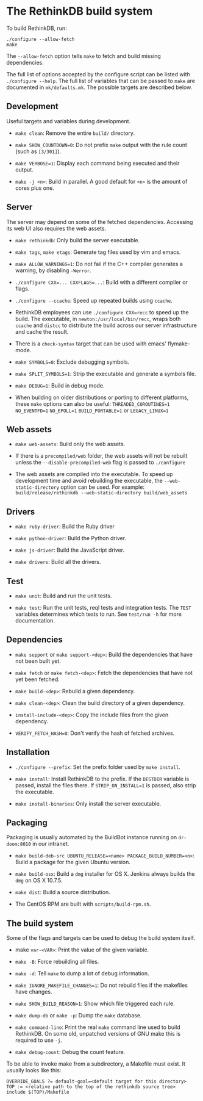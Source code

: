 The RethinkDB build system
==========================

To build RethinkDB, run:

```
./configure --allow-fetch
make
```

The `--allow-fetch` option tells `make` to fetch and build missing
dependencies.

The full list of options accepted by the configure script can be
listed with `./configure --help`. The full list of variables that can
be passed to `make` are documented in `mk/defaults.mk`. The possible
targets are described below.

Development
-----------

Useful targets and variables during development.

* `make clean`: Remove the entire `build/` directory.

* `make SHOW_COUNTDOWN=0`: Do not prefix `make` output with the rule
  count (such as `[3/301]`).

* `make VERBOSE=1`: Display each command being executed and their
  output.

* `make -j <n>`: Build in parallel. A good default for `<n>` is the
  amount of cores plus one.


Server
------

The server may depend on some of the fetched dependencies. Accessing
its web UI also requires the web assets.

* `make rethinkdb`: Only build the server executable.

* `make tags`, `make etags`: Generate tag files used by vim and emacs.

* `make ALLOW_WARNINGS=1`: Do not fail if the C++ compiler generates a
  warning, by disabling `-Werror`.

* `./configure CXX=... CXXFLAGS=...`: Build with a different compiler
  or flags.

* `./configure --ccache`: Speed up repeated builds using `ccache`.

* RethinkDB employees can use `./configure CXX=recc` to speed up the
  build. The executable, in `newton:/usr/local/bin/recc`, wraps both
  `ccache` and `distcc` to distribute the build across our server
  infrastructure and cache the result.

* There is a `check-syntax` target that can be used with emacs'
  flymake-mode.

* `make SYMBOLS=0`: Exclude debugging symbols.

* `make SPLIT_SYMBOLS=1`: Strip the executable and generate a symbols file.

* `make DEBUG=1`: Build in debug mode.

* When building on older distributions or porting to different
  platforms, these `make` options can also be useful:
  `THREADED_COROUTINES=1` `NO_EVENTFD=1` `NO_EPOLL=1`
  `BUILD_PORTABLE=1` or `LEGACY_LINUX=1`


Web assets
----------

* `make web-assets`: Build only the web assets.

* If there is a `precompiled/web` folder, the web assets will not be
  rebuilt unless the `--disable-precompiled-web` flag is passed to
  `./configure`

* The web assets are compiled into the executable. To speed up
  development time and avoid rebuilding the executable, the
  `--web-static-directory` option can be used. For example:
  `build/release/rethinkdb --web-static-directory build/web_assets`

Drivers
-------

* `make ruby-driver`: Build the Ruby driver

* `make python-driver`: Build the Python driver.

* `make js-driver`: Build the JavaScript driver.

* `make drivers`: Build all the drivers.


Test
---

* `make unit`: Build and run the unit tests.

* `make test`: Run the unit tests, reql tests and integration
  tests. The `TEST` variables determines which tests to run. See
  `test/run -h` for more documentation.


Dependencies
---

* `make support` or `make support-<dep>`: Build the dependencies that
  have not been built yet.

* `make fetch` or `make fetch-<dep>`: Fetch the dependencies that have
  not yet been fetched.

* `make build-<dep>`: Rebuild a given dependency.

* `make clean-<dep>`: Clean the build directory of a given dependency.

* `install-include-<dep>`: Copy the include files from the given
  dependency.

* `VERIFY_FETCH_HASH=0`: Don't verify the hash of fetched archives.


Installation
---

* `./configure --prefix`: Set the prefix folder used by `make install`.

* `make install`: Install RethinkDB to the prefix. If the `DESTDIR`
  variable is passed, install the files there. If `STRIP_ON_INSTALL=1`
  is passed, also strip the executable.

* `make install-binaries`: Only install the server executable.


Packaging
---

Packaging is usually automated by the BuildBot instance running on
`dr-doom:8010` in our intranet.

* `make build-deb-src UBUNTU_RELEASE=<name> PACKAGE_BUILD_NUMBER=<n>`:
  Build a package for the given Ubuntu version.

* `make build-osx`: Build a `dmg` installer for OS X. Jenkins always
  builds the `dmg` on OS X 10.7.5.

* `make dist`: Build a source distribution.

* The CentOS RPM are built with `scripts/build-rpm.sh`.


The build system
----------------

Some of the flags and targets can be used to debug the build system
itself.

* make `var-<VAR>`: Print the value of the given variable.

* `make -B`: Force rebuilding all files.

* `make -d`: Tell `make` to dump a lot of debug information.

* `make IGNORE_MAKEFILE_CHANGES=1`: Do not rebuild files if the
  makefiles have changes.

* `make SHOW_BUILD_REASON=1`: Show which file triggered each rule.

* `make dump-db` or `make -p`: Dump the `make` database.

* `make command-line`: Print the real `make` command line used to
  build RethinkDB. On some old, unpatched versions of GNU make this is
  required to use `-j`.

* `make debug-count`: Debug the count feature.

To be able to invoke make from a subdirectory, a Makefile must exist.
It usually looks like this:

```
OVERRIDE_GOALS ?= default-goal=<default target for this directory>
TOP := <relative path to the top of the rethinkdb source tree>
include $(TOP)/Makefile
```
